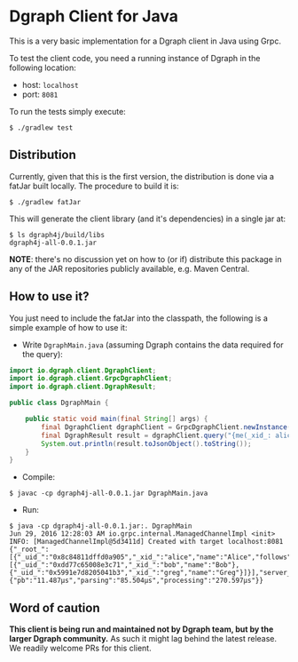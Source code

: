 # Dgraph Client for Java

This is a very basic implementation for a Dgraph client in Java using Grpc.

To test the client code, you need a running instance of Dgraph in the following location:
* host: `localhost`
* port: `8081`

To run the tests simply execute:
```shell
$ ./gradlew test
```

## Distribution

Currently, given that this is the first version, the distribution is done via a fatJar
built locally. The procedure to build it is:

```shell
$ ./gradlew fatJar
```

This will generate the client library (and it's dependencies) in a single jar at:
```shell
$ ls dgraph4j/build/libs
dgraph4j-all-0.0.1.jar
```

**NOTE**: there's no discussion yet on how to (or if) distribute this package in any of the JAR
  repositories publicly available, e.g. Maven Central.

## How to use it?

You just need to include the fatJar into the classpath, the following is a simple
example of how to use it:

* Write `DgraphMain.java` (assuming Dgraph contains the data required for the query):
```java
import io.dgraph.client.DgraphClient;
import io.dgraph.client.GrpcDgraphClient;
import io.dgraph.client.DgraphResult;

public class DgraphMain {

    public static void main(final String[] args) {
        final DgraphClient dgraphClient = GrpcDgraphClient.newInstance("localhost", 8081);
        final DgraphResult result = dgraphClient.query("{me(_xid_: alice) { name _xid_ follows { name _xid_ follows {name _xid_ } } }}");
        System.out.println(result.toJsonObject().toString());
    }
}
```

* Compile:
```shell
$ javac -cp dgraph4j-all-0.0.1.jar DgraphMain.java
```

* Run:
```shell
$ java -cp dgraph4j-all-0.0.1.jar:. DgraphMain
Jun 29, 2016 12:28:03 AM io.grpc.internal.ManagedChannelImpl <init>
INFO: [ManagedChannelImpl@5d3411d] Created with target localhost:8081
{"_root_":[{"_uid_":"0x8c84811dffd0a905","_xid_":"alice","name":"Alice","follows":[{"_uid_":"0xdd77c65008e3c71","_xid_":"bob","name":"Bob"},{"_uid_":"0x5991e7d8205041b3","_xid_":"greg","name":"Greg"}]}],"server_latency":{"pb":"11.487µs","parsing":"85.504µs","processing":"270.597µs"}}
```

## Word of caution

**This client is being run and maintained not by Dgraph team, but by the larger Dgraph community.** As such it might lag behind the latest release. We readily welcome PRs for this client.

